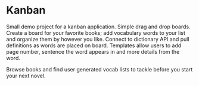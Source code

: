 # Kanban

Small demo project for a kanban application. Simple drag and drop boards. Create a board for your favorite books; add vocabulary words to your list and organize them by however you like. Connect to dictionary API and pull definitions as words are placed on board. Templates allow users to add page number, sentence the word appears in and more details from the word.

Browse books and find user generated vocab lists to tackle before you start your next novel.
